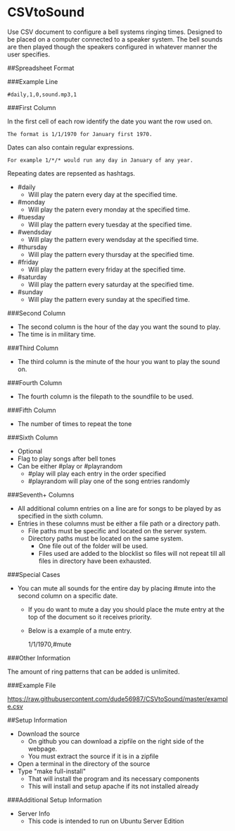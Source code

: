 CSVtoSound
=========

Use CSV document to configure a bell systems ringing times. Designed to be placed on a computer connected to a speaker system. The bell sounds are then played though the speakers configured in whatever manner the user specifies.

##Spreadsheet Format

###Example Line

 	#daily,1,0,sound.mp3,1

###First Column

In the first cell of each row identify the date you want the row used on.

	The format is 1/1/1970 for January first 1970.

Dates can also contain regular expressions.

	For example 1/*/* would run any day in January of any year.

Repeating dates are repsented as hashtags.

- \#daily
  - Will play the patern every day at the specified time.
- \#monday
  - Will play the patern every monday at the specified time. 
- \#tuesday
  - Will play the pattern every tuesday at the specified time. 
- \#wendsday
  - Will play the pattern every wendsday at the specified time. 
- \#thursday
  - Will play the pattern every thursday at the specified time.
- \#friday
  - Will play the pattern every friday at the specified time. 
- \#saturday
  - Will play the pattern every saturday at the specified time. 
- \#sunday
  - Will play the pattern every sunday at the specified time. 

###Second Column
- The second column is the hour of the day you want the sound to play. 
- The time is in military time.

###Third Column
- The third column is the minute of the hour you want to play the sound on.

###Fourth Column
- The fourth column is the filepath to the soundfile to be used.

###Fifth Column
- The number of times to repeat the tone

###Sixth Column
- Optional
- Flag to play songs after bell tones
- Can be either \#play or \#playrandom
  - \#play will play each entry in the order specified
  - \#playrandom will play one of the song entries randomly

###Seventh+ Columns
- All additional column entries on a line are for songs to be played by as specified in the sixth column.
- Entries in these columns must be either a file path or a directory path.
  - File paths must be specific and located on the server system.
  - Directory paths must be located on the same system.
	- One file out of the folder will be used.
	- Files used are added to the blocklist so files will not repeat till all files in directory have been exhausted.

###Special Cases
- You can mute all sounds for the entire day by placing #mute into the second column on a specific date.
  - If you do want to mute a day you should place the mute entry at the top of the document so it receives priority.
  - Below is a example of a mute entry.

    1/1/1970,#mute
    
###Other Information

The amount of ring patterns that can be added is unlimited. 

###Example File

https://raw.githubusercontent.com/dude56987/CSVtoSound/master/example.csv

##Setup Information

- Download the source 
  - On github you can download a zipfile on the right side of the webpage.
  - You must extract the source if it is in a zipfile
- Open a terminal in the directory of the source
- Type "make full-install"
  - That will install the program and its necessary components
  - This will install and setup apache if its not installed already
 
###Additional Setup Information

- Server Info
  - This code is intended to run on Ubuntu Server Edition

